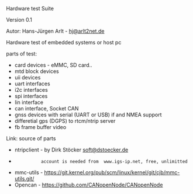Hardware test Suite

Version 0.1

Autor: Hans-Jürgen Arlt - hj@arlt2net.de

Hardware test of embedded systems or host pc

parts of test:

- card devices - eMMC, SD card..
- mtd block devices
- uii devices
- uart interfaces
- i2c interfaces
- spi interfaces
- lin interface
- can interface, Socket CAN
- gnss devices with serial (UART or USB) if and NMEA support
- differetial gps (DGPS) to rtcm/ntrip server
- fb  frame buffer video


Link: source of parts

- ntripclient - by Dirk Stöcker <soft@dstoecker.de>
-               account is needed from  www.igs-ip.net, free, unlimitted
- mmc-utils   - https://git.kernel.org/pub/scm/linux/kernel/git/cjb/mmc-utils.git/
- Opencan     - https://github.com/CANopenNode/CANopenNode
